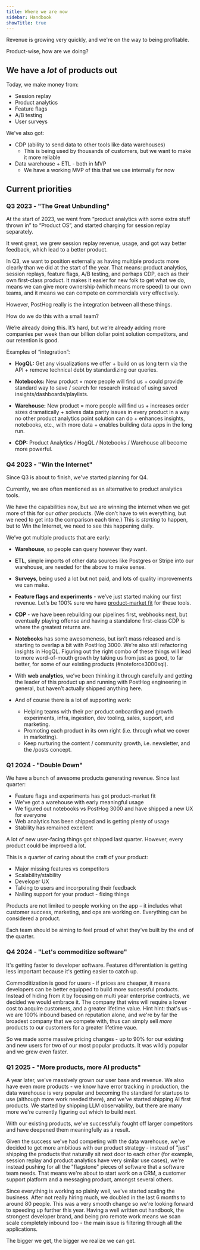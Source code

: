 ```yaml
---
title: Where we are now
sidebar: Handbook
showTitle: true
---
```


Revenue is growing very quickly, and we're on the way to being profitable.

Product-wise, how are we doing?

## We have a _lot_ of products out

Today, we make money from:

* Session replay
* Product analytics
* Feature flags
* A/B testing
* User surveys

We've also got:

* CDP (ability to send data to other tools like data warehouses)
  * This is being used by thousands of customers, but we want to make it more reliable
* Data warehouse + ETL - both in MVP
  * We have a working MVP of this that we use internally for now

## Current priorities

### Q3 2023 - "The Great Unbundling"

At the start of 2023, we went from “product analytics with some extra stuff thrown in” to “Product OS”, and started charging for session replay separately.

It went great, we grew session replay revenue, usage, and got way better feedback, which lead to a better product.

In Q3, we want to position externally as having multiple products more clearly than we did at the start of the year. That means: product analytics, session replays, feature flags, A/B testing, and perhaps CDP, each as their own first-class product. It makes it easier for new folk to get what we do, means we can give more ownership (which means more speed) to our own teams, and it means we can compete on commercials very effectively.

However, PostHog really is the integration between all these things.

How do we do this with a small team?

We’re already doing this. It’s hard, but we’re already adding more companies per week than our billion dollar point solution competitors, and our retention is good.

Examples of “integration”:

- **HogQL:** Get any visualizations we offer + build on us long term via the API + remove technical debt by standardizing our queries.

- **Notebooks:** New product = more people will find us + could provide standard way to save / search for research instead of using saved insights/dashboards/playlists.

- **Warehouse:** New product = more people will find us + increases order sizes dramatically + solves data parity issues in every product in a way no other product analytics point solution can do + enhances insights, notebooks, etc., with more data + enables building data apps in the long run.

- **CDP:** Product Analytics / HogQL / Notebooks / Warehouse all become more powerful.

### Q4 2023 - "Win the Internet"

Since Q3 is about to finish, we've started planning for Q4.

Currently, we are often mentioned as an alternative to product analytics tools.

We have the capabilities now, but we are winning the internet when we get more of this for our _other_ products. (We don’t have to win everything, but we need to get into the comparison each time.) This is _starting_ to happen, but to Win the Internet, we need to see this happening daily.

We’ve got multiple products that are early:

- **Warehouse**, so people can query however they want.

- **ETL**, simple imports of other data sources like Postgres or Stripe into our warehouse, are needed for the above to make sense.

- **Surveys**, being used a lot but not paid, and lots of quality improvements we can make.

- **Feature flags and experiments** - we’ve just started making our first revenue. Let’s be 100% sure we have [product-market fit](/blog/product-market-fit-game) for these tools.

- **CDP** - we have been rebuilding our pipelines first, webhooks next, but eventually playing offense and having a standalone first-class CDP is where the greatest returns are.

- **Notebooks** has some awesomeness, but isn’t mass released and is starting to overlap a bit with PostHog 3000. We’re also still refactoring insights in HogQL. Figuring out the right combo of these things will lead to more word-of-mouth growth by taking us from just as good, to far better, for some of our existing products (#noteforce3000sql).

- With **web analytics**, we’ve been thinking it through carefully and getting the leader of this product up and running with PostHog engineering in general, but haven’t actually shipped anything here.

- And of course there is a lot of supporting work:
  - Helping teams with their per product onboarding and growth experiments, infra, ingestion, dev tooling, sales, support, and marketing.
  - Promoting each product in its own right (i.e. through what we cover in marketing).
  - Keep nurturing the content / community growth, i.e. newsletter, and the /posts concept.

### Q1 2024 - "Double Down"

We have a bunch of awesome products generating revenue. Since last quarter:

- Feature flags and experiments has got product-market fit
- We've got a warehouse with early meaningful usage
- We figured out notebooks vs PostHog 3000 and have shipped a new UX for everyone
- Web analytics has been shipped and is getting plenty of usage
- Stability has remained excellent

A lot of new user-facing things got shipped last quarter. However, every product could be improved a lot.

This is a quarter of caring about the craft of your product:

- Major missing features vs competitors
- Scalability/stability
- Developer UX
- Talking to users and incorporating their feedback
- Nailing support for your product - fixing things

Products are not limited to people working on the app – it includes what customer success, marketing, and ops are working on. Everything can be considered a product.

Each team should be aiming to feel proud of what they've built by the end of the quarter.

### Q4 2024 - "Let's commoditize software"

It's getting faster to developer software. Features differentiation is getting less important because it's getting easier to catch up.

Commoditization is good for users - if prices are cheaper, it means developers can be better equipped to build more successful products. Instead of hiding from it by focusing on multi year enterprise contracts, we decided we would embrace it. The company that wins will require a lower cost to acquire customers, and a greater lifetime value. Hint hint: that's us - we are 100% inbound based on reputation alone, and we're by far the broadest company that we compete with, thus can simply sell _more_ products to our customers for a greater lifetime vaue.

So we made some massive pricing changes - up to 90% for our existing and new users for two of our most popular products. It was wildly popular and we grew even faster.

### Q1 2025 - "More products, more AI products"

A year later, we've massively grown our user base and revenue. We also have even more products - we know have error tracking in production, the data warehouse is very popular and becoming the standard for startups to use (although more work needed there), and we've started shipping AI first products. We started by shipping LLM observability, but there are many more we're currently figuring out which to build next.

With our existing products, we've successfully fought off larger competitors and have deepened them meaningfully as a result.

Given the success we've had competing with the data warehouse, we've decided to get more ambitious with our product strategy - instead of "just" shipping the products that naturally sit next door to each other (for example, session replay and product analytics have very similar use cases), we're instead pushing for all the "flagstone" pieces of software that a software team needs. That means we're about to start work on a CRM, a customer support platform and a messaging product, amongst several others.

Since everything is working so plainly well, we've started scaling the business. After not really hiring much, we doubled in the last 6 months to around 80 people. This was a very smooth change so we're looking forward to speeding up further this year. Having a well written out handbook, the strongest developer brand, and being pro remote work means we scan scale completely inbound too - the main issue is filtering through all the applications.

The bigger we get, the bigger we realize we can get.